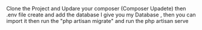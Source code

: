 Clone the Project and Updare your composer (Composer Upadete)
then .env file create and add the database
I give you my Database , then you can import it
then run the "php artisan migrate" and run the php artisan serve
